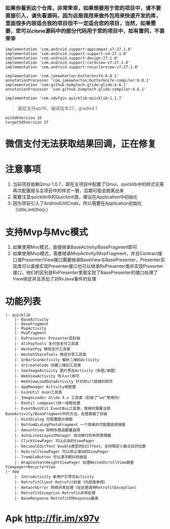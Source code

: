 ### 如果你看到这个仓库，非常荣幸，如果想要用于您的项目中，请不要直接引入，请先看源码，因为这是我用来做外包用来快速开发的库，里面很多内容适合我的项目但不一定适合您的项目，当然，如果需要，您可以clone源码中的部分代码用于您的项目中，如有雷同，不甚荣幸

    implementation 'com.android.support:appcompat-v7:27.1.0'
    implementation 'com.android.support:support-v4:27.1.0'
    implementation 'com.android.support:design:27.1.0'
    implementation 'com.android.support:cardview-v7:27.1.0'
    implementation 'com.android.support:recyclerview-v7:27.1.0'

    implementation 'com.jakewharton:butterknife:8.8.1'
    annotationProcessor 'com.jakewharton:butterknife-compiler:8.8.1'
    implementation 'com.github.bumptech.glide:glide:4.6.1'
    annotationProcessor 'com.github.bumptech.glide:compiler:4.6.1'
    
    implementation 'com.sdwfqin.quicklib:quicklib:1.1.7'

> 最低支持api16，编译版本27，gradle4.1

    minSdkVersion 16
    targetSdkVersion 27
    
# 微信支付无法获取结果回调，正在修复
    
# 注意事项

1. 当前项目依赖Qmui 1.0.7，即在主项目中配置了Qmui，quicklib中的样式无需再次配置就与主项目中的样式一致，后期可能会脱离出来
2. 需要注意quicklib中的QuickInit类，建议在Application中初始化
3. 因为项目引入了AndroidUtilCode，所以需要在Application初始化（Utils.init(this);）

# 支持Mvp与Mvc模式

1. 如果使用Mvc模式，直接继承BaseActivity/BaseFragment即可
2. 如果使用Mvp模式，需要继承MvpActivity/MvpFragment，并且Contract接口或Presenter/View接口需要继承BaseView与BasePresenter<T extends BaseView>，Presenter实现类可以直接实现Presenter接口也可以继承RxPresenter<T extends BaseView>类并实现Presenter接口，他们的区别是RxPresenter里面实现了BasePresenter的接口处理了View绑定并且添加了对RxJava事件的处理

# 功能列表
```
|- quicklib
    |- BaseActivity
    |- BaseFragment
    |- MvpActivity
    |- MvpFragment
    |- RxPresenter Presenter层封装
    |- AliPayTools 支付宝支付工具类
    |- WechatPay 微信支付工具类
    |- WechatShareTools 微信分享工具类
    |- QrBarScanActivity 解析二维码Activity
    |- QrCreateCode 创建二维码工具类
    |- SeeImageActivity 图片预览Activity（多图/单图）
    |- WebViewActivity 传入url即可
    |- WebViewLoadDataActivity 针对非url链接的网页
    |- AppManager Activity栈管理
    |- GsonUtil Gson工具类
    |- ImageLoader Glide 4.x 工具类（封装了“wo”常用的）
    |- RxUtil compose()统一线程处理
    |- EventBusUtil EventBus工具类，使用时需要注意BaseActivity/BaseFragment中的方法，在里面做了封装
    |- HintDialog 可配置提示弹窗
    |- BottomDialogPhotoFragment 一个简单的可配置底部弹窗
    |- AmountView 购物车商品数量选择
    |- AutoLinesLayoutManager 自动换行的布局管理器
    |- ClickViewPager 可以点击的ViewPager
    |- DecimalEditText Double类型的EditText，支持限定小数点后的位数
    |- NoScrollViewPager 可以禁止滑动的ViewPager
    |- TrembleButton 可以漂浮颤抖的按钮
    |- WrapContentHeightViewPager 处理NestedScrollView嵌套Viewpager+RecyclerView
|- app
    |- IntroActivity 新用户引导页Activity
    |- RetrofitClient Retrofit封装（内部类单例）
    |- NetworkError 网络异常处理（在这里调用RetrofitException）
    |- RetrofitException Retrofit异常处理
    |- BaseResponse Retrofit的Response基类
```

# Apk http://fir.im/x97v

